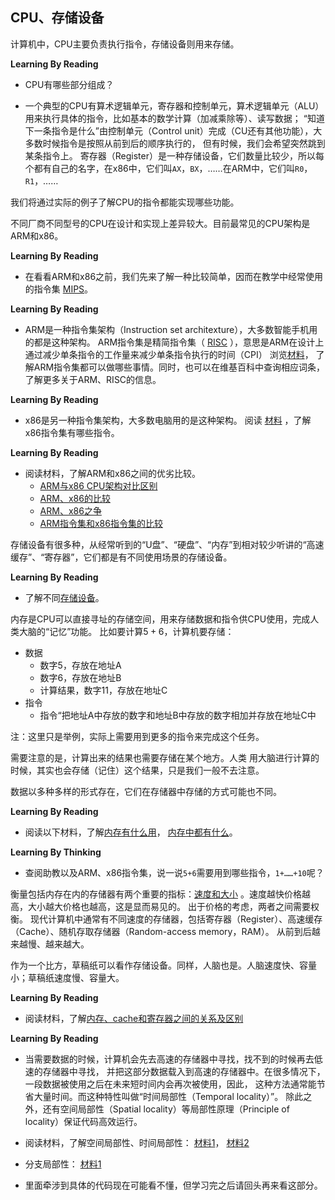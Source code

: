 ## CPU、存储设备

计算机中，CPU主要负责执行指令，存储设备则用来存储。

**Learning By Reading**

- CPU有哪些部分组成？

- 一个典型的CPU有算术逻辑单元，寄存器和控制单元，算术逻辑单元（ALU）用来执行具体的指令，比如基本的数学计算（加减乘除等）、读写数据；
“知道下一条指令是什么”由控制单元（Control unit）完成（CU还有其他功能），大多数时候指令是按照从前到后的顺序执行的，
但有时候，我们会希望突然跳到某条指令上。
寄存器（Register）是一种存储设备，它们数量比较少，所以每个都有自己的名字，在x86中，它们叫`AX`，`BX`，……在ARM中，它们叫`R0`，`R1`，……

我们将通过实际的例子了解CPU的指令都能实现哪些功能。

不同厂商不同型号的CPU在设计和实现上差异较大。目前最常见的CPU架构是ARM和x86。

**Learning By Reading**

- 在看看ARM和x86之前，我们先来了解一种比较简单，因而在教学中经常使用的指令集
[MIPS](http://blog.csdn.net/frozenshore/article/details/44706299)。

**Learning By Reading**

- ARM是一种指令集架构（Instruction set architexture），大多数智能手机用的都是这种架构。
ARM指令集是精简指令集（
[RISC](https://en.wikipedia.org/wiki/Reduced_instruction_set_computer)
），意思是ARM在设计上通过减少单条指令的工作量来减少单条指令执行的时间（CPI）
浏览[材料](http://infocenter.arm.com/help/topic/com.arm.doc.qrc0006ec/QRC0006_UAL16.pdf)，
了解ARM指令集都可以做哪些事情。同时，也可以在维基百科中查询相应词条，了解更多关于ARM、RISC的信息。

**Learning By Reading**

- x86是另一种指令集架构，大多数电脑用的是这种架构。
阅读
[材料](https://www.tutorialspoint.com/microprocessor/microprocessor_8086_instruction_sets.htm)
，了解x86指令集有哪些指令。

**Learning By Reading**

- 阅读材料，了解ARM和x86之间的优劣比较。
  - [ARM与x86 CPU架构对比区别](http://ihyperwin.iteye.com/blog/1701132)
  - [ARM、x86的比较](https://www.zhihu.com/question/19846434)
  - [ARM、x86之争](https://hellolynn.hpd.io/2017/04/14/看arm如何搶走x86市場？英特爾被逆襲下的策略/)
  - [ARM指令集和x86指令集的比较](http://www.cnblogs.com/croot/archive/2012/11/24/3235140.html)

存储设备有很多种，从经常听到的“U盘”、“硬盘”、“内存”到相对较少听讲的“高速缓存”、“寄存器”，它们都是有不同使用场景的存储设备。

**Learning By Reading**

- 了解不同[存储设备](http://blog.csdn.net/not_repeat/article/details/51570681)。

内存是CPU可以直接寻址的存储空间，用来存储数据和指令供CPU使用，完成人类大脑的“记忆”功能。
比如要计算$5+6$，计算机要存储：

* 数据
  * 数字5，存放在地址A
  * 数字6，存放在地址B
  * 计算结果，数字11，存放在地址C
* 指令
  * 指令“把地址A中存放的数字和地址B中存放的数字相加并存放在地址C中
  
注：这里只是举例，实际上需要用到更多的指令来完成这个任务。

需要注意的是，计算出来的结果也需要存储在某个地方。人类
用大脑进行计算的时候，其实也会存储（记住）这个结果，只是我们一般不去注意。

数据以多种多样的形式存在，它们在存储器中存储的方式可能也不同。

**Learning By Reading**
- 阅读以下材料，了解[内存有什么用](https://www.crucial.cn/support/faq/the-role-of-memory-in-the-computer)，
[内存中都有什么](http://www.cppblog.com/prayer/archive/2009/08/17/93594.html)。

**Learning By Thinking**

- 查阅助教以及ARM、x86指令集，说一说`5+6`需要用到哪些指令，`1+……+10`呢？

衡量包括内存在内的存储器有两个重要的指标：[速度和大小](https://en.wikipedia.org/wiki/Memory_hierarchy)
。速度越快价格越高，大小越大价格也越高，这是显而易见的。
出于价格的考虑，两者之间需要权衡。
现代计算机中通常有不同速度的存储器，包括寄存器（Register）、高速缓存（Cache）、随机存取存储器（Random-access memory，RAM）。
从前到后越来越慢、越来越大。

作为一个比方，草稿纸可以看作存储设备。同样，人脑也是。人脑速度快、容量小；草稿纸速度慢、容量大。

**Learning By Reading**

- 阅读材料，了解[内存、cache和寄存器之间的关系及区别](http://blog.csdn.net/hellojoy/article/details/54744231)

**Learning By Reading**

- 当需要数据的时候，计算机会先去高速的存储器中寻找，找不到的时候再去低速的存储器中寻找，
并把这部分数据载入到高速的存储器中。在很多情况下，一段数据被使用之后在未来短时间内会再次被使用，因此，
这种方法通常能节省大量时间。而这种特性叫做“时间局部性（Temporal locality）”。
除此之外，还有空间局部性（Spatial locality）等局部性原理（Principle of locality）保证代码高效运行。

- 阅读材料，了解空间局部性、时间局部性：
[材料1](http://blog.csdn.net/qq_33083519/article/details/55106860)，
[材料2](http://www.cnblogs.com/yanlingyin/archive/2012/02/11/2347116.html)
- 分支局部性：
[材料1](https://stackoverflow.com/questions/11227809/why-is-it-faster-to-process-a-sorted-array-than-an-unsorted-array/11227902#11227902)
- 里面牵涉到具体的代码现在可能看不懂，但学习完之后请回头再来看这部分。

